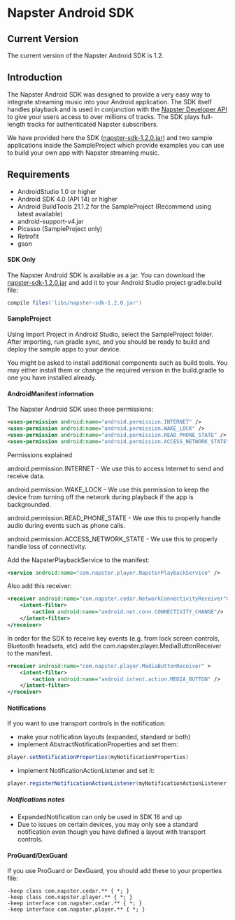 # Napster Android SDK

## Current Version
The current version of the Napster Android SDK is 1.2.

## Introduction
The Napster Android SDK was designed to provide a very easy way to integrate streaming music into your Android application. The SDK itself handles playback and is used in conjunction with the [Napster Developer API](http://developer.napster.com) to give your users access to over millions of tracks. The SDK plays full-length tracks for authenticated Napster subscribers.

We have provided here the SDK ([napster-sdk-1.2.0.jar](https://github.com/Napster/napster-android-sdk/blob/napster-sdk-1.2.0/napster-sdk-1.2.0.jar)) and two sample applications inside the SampleProject which provide examples you can use to build your own app with Napster streaming music.

## Requirements
- AndroidStudio 1.0 or higher
- Android SDK 4.0 (API 14) or higher
- Android BuildTools 21.1.2 for the SampleProject (Recommend using latest available)
- android-support-v4.jar
- Picasso (SampleProject only)
- Retrofit
- gson

#### SDK Only
The Napster Android SDK is available as a jar. You can download the [napster-sdk-1.2.0.jar](https://github.com/Napster/napster-android-sdk/blob/napster-sdk-1.2.0/napster-sdk-1.2.0.jar) and add it to your Android Studio project gradle.build file:

```groovy
compile files('libs/napster-sdk-1.2.0.jar')
```

#### SampleProject

Using Import Project in Android Studio, select the SampleProject folder. After importing, run gradle sync, and you should be ready to build and deploy the sample apps to your device. 

You might be asked to install additional components such as build tools. You may either install them or change the required version in the build.gradle to one you have installed already.


#### AndroidManifest information
The Napster Android SDK uses these permissions:
```xml
<uses-permission android:name="android.permission.INTERNET" />
<uses-permission android:name="android.permission.WAKE_LOCK" />
<uses-permission android:name="android.permission.READ_PHONE_STATE" />
<uses-permission android:name="android.permission.ACCESS_NETWORK_STATE"/>
```

Permissions explained

android.permission.INTERNET - We use this to access Internet to send and receive data.

android.permission.WAKE_LOCK - We use this permission to keep the device from turning off the network during playback if the app is backgrounded.

android.permission.READ_PHONE_STATE - We use this to properly handle audio during events such as phone calls.

android.permission.ACCESS_NETWORK_STATE - We use this to properly handle loss of connectivity.

Add the NapsterPlaybackService to the manifest:
```xml
<service android:name="com.napster.player.NapsterPlaybackService" />
```
Also add this receiver:
```xml
<receiver android:name="com.napster.cedar.NetworkConnectivityReceiver">
	<intent-filter>
		<action android:name="android.net.conn.CONNECTIVITY_CHANGE"/>
	</intent-filter>
</receiver>
```
In order for the SDK to receive key events (e.g. from lock screen controls, Bluetooth headsets, etc) add the com.napster.player.MediaButtonReceiver to the manifest.
```xml
<receiver android:name="com.napster.player.MediaButtonReceiver" >
	<intent-filter>
		<action android:name="android.intent.action.MEDIA_BUTTON" />
	</intent-filter>
</receiver>
```

#### Notifications
If you want to use transport controls in the notification:
- make your notification layouts (expanded, standard or both)
- implement AbstractNotificationProperties and set them:
```java
player.setNotificationProperties(myNotificationProperties)
```
- implement NotificationActionListener and set it:
```java
player.registerNotificationActionListener(myNotificationActionListener)
```

##### Notifications notes
- ExpandedNotification can only be used in SDK 16 and up
- Due to issues on certain devices, you may only see a standard notification even though you have defined a layout with transport controls.


#### ProGuard/DexGuard
If you use ProGuard or DexGuard, you should add these to your properties file:
```code
-keep class com.napster.cedar.** { *; }
-keep class com.napster.player.** { *; }
-keep interface com.napster.cedar.** { *; }
-keep interface com.napster.player.** { *; }
```


